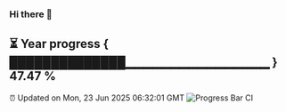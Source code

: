 ### Hi there 👋
⏳ Year progress { ██████████████▁▁▁▁▁▁▁▁▁▁▁▁▁▁▁▁ } 47.47 %
---
⏰ Updated on Mon, 23 Jun 2025 06:32:01 GMT
![Progress Bar CI](https://github.com/liununu/liununu/workflows/Progress%20Bar%20CI/badge.svg)
